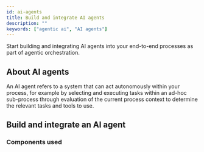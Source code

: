 ```yaml
---
id: ai-agents
title: Build and integrate AI agents
description: ""
keywords: ["agentic ai", "AI agents"]
---
```


Start building and integrating AI agents into your end-to-end processes as part of agentic orchestration.

## About AI agents

An AI agent refers to a system that can act autonomously within your process, for example by selecting and executing tasks within an ad-hoc sub-process through evaluation of the current process context to determine the relevant tasks and tools to use.

## Build and integrate an AI agent

### Components used